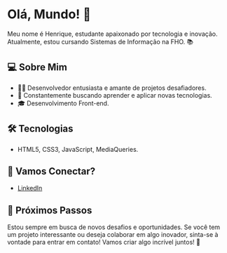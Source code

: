 # Olá, Mundo! 👋
Meu nome é Henrique, estudante apaixonado por tecnologia e inovação. Atualmente, estou cursando Sistemas de Informação na FHO. 📚

## 💻 Sobre Mim
- 👨‍💻 Desenvolvedor entusiasta e amante de projetos desafiadores.
- 🚀 Constantemente buscando aprender e aplicar novas tecnologias.
- 🎓 Desenvolvimento Front-end.

## 🛠️ Tecnologias
- HTML5, CSS3, JavaScript, MediaQueries.

## 🤝 Vamos Conectar?
- [LinkedIn](https://www.linkedin.com/in/luiz-henrique-silva-dionisio-b517332a8/)


## 🌱 Próximos Passos
Estou sempre em busca de novos desafios e oportunidades. Se você tem um projeto interessante ou deseja colaborar em algo inovador, sinta-se à vontade para entrar em contato!
Vamos criar algo incrível juntos! 🚀
